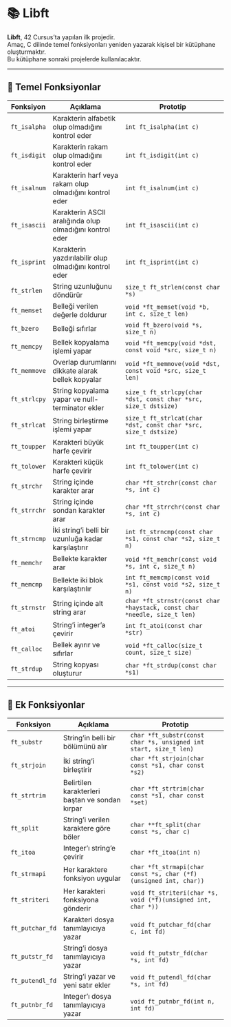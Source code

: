 # 📚 Libft  

**Libft**, 42 Cursus’ta yapılan ilk projedir.  
Amaç, C dilinde temel fonksiyonları yeniden yazarak kişisel bir kütüphane oluşturmaktır.  
Bu kütüphane sonraki projelerde kullanılacaktır.  

---

## 🔹 Temel Fonksiyonlar  

| Fonksiyon | Açıklama | Prototip |
|-----------|----------|----------|
| `ft_isalpha` | Karakterin alfabetik olup olmadığını kontrol eder | `int ft_isalpha(int c)` |
| `ft_isdigit` | Karakterin rakam olup olmadığını kontrol eder | `int ft_isdigit(int c)` |
| `ft_isalnum` | Karakterin harf veya rakam olup olmadığını kontrol eder | `int ft_isalnum(int c)` |
| `ft_isascii` | Karakterin ASCII aralığında olup olmadığını kontrol eder | `int ft_isascii(int c)` |
| `ft_isprint` | Karakterin yazdırılabilir olup olmadığını kontrol eder | `int ft_isprint(int c)` |
| `ft_strlen` | String uzunluğunu döndürür | `size_t ft_strlen(const char *s)` |
| `ft_memset` | Belleği verilen değerle doldurur | `void *ft_memset(void *b, int c, size_t len)` |
| `ft_bzero` | Belleği sıfırlar | `void ft_bzero(void *s, size_t n)` |
| `ft_memcpy` | Bellek kopyalama işlemi yapar | `void *ft_memcpy(void *dst, const void *src, size_t n)` |
| `ft_memmove` | Overlap durumlarını dikkate alarak bellek kopyalar | `void *ft_memmove(void *dst, const void *src, size_t len)` |
| `ft_strlcpy` | String kopyalama yapar ve null-terminator ekler | `size_t ft_strlcpy(char *dst, const char *src, size_t dstsize)` |
| `ft_strlcat` | String birleştirme işlemi yapar | `size_t ft_strlcat(char *dst, const char *src, size_t dstsize)` |
| `ft_toupper` | Karakteri büyük harfe çevirir | `int ft_toupper(int c)` |
| `ft_tolower` | Karakteri küçük harfe çevirir | `int ft_tolower(int c)` |
| `ft_strchr` | String içinde karakter arar | `char *ft_strchr(const char *s, int c)` |
| `ft_strrchr` | String içinde sondan karakter arar | `char *ft_strrchr(const char *s, int c)` |
| `ft_strncmp` | İki string’i belli bir uzunluğa kadar karşılaştırır | `int ft_strncmp(const char *s1, const char *s2, size_t n)` |
| `ft_memchr` | Bellekte karakter arar | `void *ft_memchr(const void *s, int c, size_t n)` |
| `ft_memcmp` | Bellekte iki blok karşılaştırılır | `int ft_memcmp(const void *s1, const void *s2, size_t n)` |
| `ft_strnstr` | String içinde alt string arar | `char *ft_strnstr(const char *haystack, const char *needle, size_t len)` |
| `ft_atoi` | String’i integer’a çevirir | `int ft_atoi(const char *str)` |
| `ft_calloc` | Bellek ayırır ve sıfırlar | `void *ft_calloc(size_t count, size_t size)` |
| `ft_strdup` | String kopyası oluşturur | `char *ft_strdup(const char *s1)` |

---

## 🔹 Ek Fonksiyonlar  

| Fonksiyon | Açıklama | Prototip |
|-----------|----------|----------|
| `ft_substr` | String’in belli bir bölümünü alır | `char *ft_substr(const char *s, unsigned int start, size_t len)` |
| `ft_strjoin` | İki string’i birleştirir | `char *ft_strjoin(char const *s1, char const *s2)` |
| `ft_strtrim` | Belirtilen karakterleri baştan ve sondan kırpar | `char *ft_strtrim(char const *s1, char const *set)` |
| `ft_split` | String’i verilen karaktere göre böler | `char **ft_split(char const *s, char c)` |
| `ft_itoa` | Integer’ı string’e çevirir | `char *ft_itoa(int n)` |
| `ft_strmapi` | Her karaktere fonksiyon uygular | `char *ft_strmapi(char const *s, char (*f)(unsigned int, char))` |
| `ft_striteri` | Her karakteri fonksiyona gönderir | `void ft_striteri(char *s, void (*f)(unsigned int, char *))` |
| `ft_putchar_fd` | Karakteri dosya tanımlayıcıya yazar | `void ft_putchar_fd(char c, int fd)` |
| `ft_putstr_fd` | String’i dosya tanımlayıcıya yazar | `void ft_putstr_fd(char *s, int fd)` |
| `ft_putendl_fd` | String’i yazar ve yeni satır ekler | `void ft_putendl_fd(char *s, int fd)` |
| `ft_putnbr_fd` | Integer’ı dosya tanımlayıcıya yazar | `void ft_putnbr_fd(int n, int fd)` |
